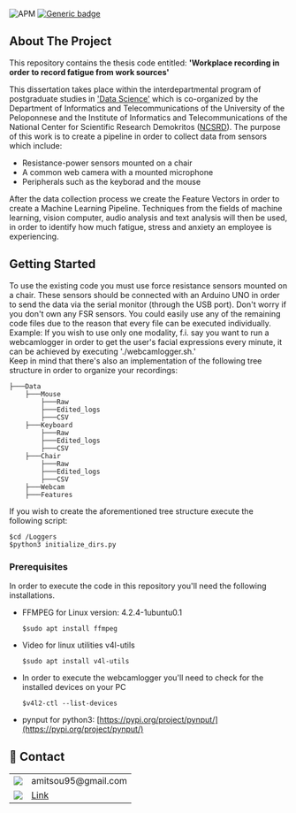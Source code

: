 ![APM](https://img.shields.io/apm/l/vim-mode)
[![Generic badge](https://img.shields.io/badge/python-3-green.svg)](https://shields.io/)

<!-- ABOUT THE PROJECT -->
## About The Project

This repository contains the thesis code entitled: <b>'Workplace recording in order to record fatigue from work sources'</b>

This dissertation takes place within the interdepartmental program of postgraduate studies in ['Data Science'](http://msc-data-science.iit.demokritos.gr/) which is co-organized by the Department of Informatics and Telecommunications of the University of the Peloponnese and the Institute of Informatics and Telecommunications of the National Center for Scientific Research Demokritos ([NCSRD](https://www.iit.demokritos.gr/)). The purpose of this work is to create a pipeline in order to collect data from sensors which include: </br>

* Resistance-power sensors mounted on a chair 
* A common web camera with a mounted microphone
* Peripherals such as the keyborad and the mouse

After the data collection process we create the Feature Vectors in order to create a Machine Learning Pipeline. Techniques from the fields of machine learning, vision computer, audio analysis and text analysis will then be used, in order to identify how much fatigue, stress and anxiety an employee is experiencing.


<!-- GETTING STARTED -->
## Getting Started

To use the existing code you must use force resistance sensors mounted on a chair. These sensors should be connected with an Arduino UNO in order to send the data via the serial monitor (through the USB port). Don't worry if you don't own any FSR sensors. You could easily use any of the remaining code files due to the reason that every file can be executed individually.</br> 
Example: If you wish to use only one modality, f.i. say you want to run a webcamlogger in order to get the user's facial expressions every minute, it can be achieved by executing './webcamlogger.sh.'</br>
Keep in mind that there's also an implementation of the following tree structure in order to organize your recordings:

```
├───Data
    ├───Mouse
        ├───Raw 
        ├───Edited_logs
        ├───CSV
    ├───Keyboard
        ├───Raw 
        ├───Edited_logs
        ├───CSV
    ├───Chair
        ├───Raw 
        ├───Edited_logs
        ├───CSV
    ├───Webcam
    ├───Features
```
If you wish to create the aforementioned tree structure execute the following script:
```
$cd /Loggers
$python3 initialize_dirs.py
```

### Prerequisites

In order to execute the code in this repository you'll need the following installations.
* FFMPEG for Linux version: 4.2.4-1ubuntu0.1 

  ``` 
  $sudo apt install ffmpeg  
  ```

* Video for linux utilities v4l-utils 
  
  ```
  $sudo apt install v4l-utils
  ```
 
 * In order to execute the webcamlogger you'll need to check for the installed devices on your PC

   ```
   $v4l2-ctl --list-devices   
   ```

* pynput for python3: [https://pypi.org/project/pynput/](https://pypi.org/project/pynput/)

<!-- CONTACT -->
## 📱 Contact

<table>
  <tr>
    <td><img src="https://img.shields.io/badge/Gmail-D14836?style=for-the-badge&logo=gmail&logoColor=white" /> </td>
    <td>amitsou95@gmail.com</td>
  </tr>
  <tr>
    <td><img src="https://img.shields.io/badge/LinkedIn-0077B5?style=for-the-badge&logo=linkedin&logoColor=white" /></td>
    <td><a href="https://www.linkedin.com/in/alexander-mitsou-115aa3b8/">Link</a></td>
  </tr>
</table>
